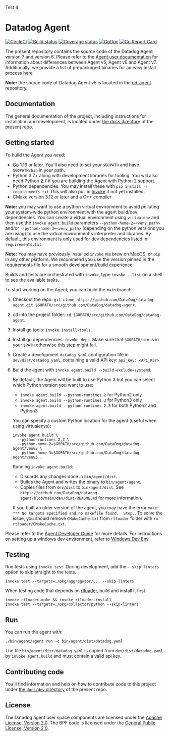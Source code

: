 Test 4

# Datadog Agent

[![CircleCI](https://circleci.com/gh/DataDog/datadog-agent/tree/main.svg?style=svg&circle-token=dbcee3f02b9c3fe5f142bfc5ecb735fdec34b643)](https://circleci.com/gh/DataDog/datadog-agent/tree/main)
[![Build status](https://ci.appveyor.com/api/projects/status/kcwhmlsc0oq3m49p/branch/main?svg=true)](https://ci.appveyor.com/project/Datadog/datadog-agent/branch/main)
[![Coverage status](https://codecov.io/github/DataDog/datadog-agent/coverage.svg?branch=main)](https://codecov.io/github/DataDog/datadog-agent?branch=main)
[![GoDoc](https://godoc.org/github.com/DataDog/datadog-agent?status.svg)](https://godoc.org/github.com/DataDog/datadog-agent)
[![Go Report Card](https://goreportcard.com/badge/github.com/DataDog/datadog-agent)](https://goreportcard.com/report/github.com/DataDog/datadog-agent)

The present repository contains the source code of the Datadog Agent version 7 and version 6. Please refer to the [Agent user documentation](docs/agent) for information about differences between Agent v5, Agent v6 and Agent v7. Additionally, we provide a list of prepackaged binaries for an easy install process [here](https://app.datadoghq.com/account/settings#agent)

**Note:** the source code of Datadog Agent v5 is located in the
[dd-agent](https://github.com/DataDog/dd-agent) repository.

## Documentation

The general documentation of the project, including instructions for installation
and development, is located under [the docs directory](docs) of the present repo.

## Getting started

To build the Agent you need:
 * [Go](https://golang.org/doc/install) 1.16 or later. You'll also need to set your `$GOPATH` and have `$GOPATH/bin` in your path.
 * Python 3.7+ along with development libraries for tooling. You will also need Python 2.7 if you are building the Agent with Python 2 support.
 * Python dependencies. You may install these with `pip install -r requirements.txt`
   This will also pull in [Invoke](http://www.pyinvoke.org) if not yet installed.
 * CMake version 3.12 or later and a C++ compiler

**Note:** you may want to use a python virtual environment to avoid polluting your
      system-wide python environment with the agent build/dev dependencies. You can
      create a virtual environment using `virtualenv` and then use the `invoke agent.build`
      parameters `--python-home-2=<venv_path>` and/or `--python-home-3=<venv_path>`
      (depending on the python versions you are using) to use the virtual environment's
      interpreter and libraries. By default, this environment is only used for dev dependencies
      listed in `requirements.txt`.

**Note:** You may have previously installed `invoke` via brew on MacOS, or `pip` in
      any other platform. We recommend you use the version pinned in the requirements
      file for a smooth development/build experience.

Builds and tests are orchestrated with `invoke`, type `invoke --list` on a shell
to see the available tasks.

To start working on the Agent, you can build the `main` branch:

1. Checkout the repo: `git clone https://github.com/DataDog/datadog-agent.git $GOPATH/src/github.com/DataDog/datadog-agent`.
2. cd into the project folder: `cd $GOPATH/src/github.com/DataDog/datadog-agent`.
3. Install go tools: `invoke install-tools`.
4. Install go dependencies: `invoke deps`.
   Make sure that `$GOPATH/bin` is in your `$PATH` otherwise this step might fail.
5. Create a development `datadog.yaml` configuration file in `dev/dist/datadog.yaml`, containing a valid API key: `api_key: <API_KEY>`
6. Build the agent with `invoke agent.build --build-exclude=systemd`.

    By default, the Agent will be built to use Python 3 but you can select which Python version you want to use:

      - `invoke agent.build --python-runtimes 2` for Python2 only
      - `invoke agent.build --python-runtimes 3` for Python3 only
      - `invoke agent.build --python-runtimes 2,3` for both Python2 and Python3

     You can specify a custom Python location for the agent (useful when using
     virtualenvs):

       invoke agent.build \
         --python-runtimes 2,3 \
         --python-home-2=$GOPATH/src/github.com/DataDog/datadog-agent/venv2 \
         --python-home-3=$GOPATH/src/github.com/DataDog/datadog-agent/venv3 .

    Running `invoke agent.build`:

     * Discards any changes done in `bin/agent/dist`.
     * Builds the Agent and writes the binary to `bin/agent/agent`.
     * Copies files from `dev/dist` to `bin/agent/dist`. See `https://github.com/DataDog/datadog-agent/blob/main/dev/dist/README.md` for more information.

     If you built an older version of the agent, you may have the error `make: *** No targets specified and no makefile found.  Stop.`. To solve the issue, you should remove `CMakeCache.txt` from `rtloader` folder with `rm rtloader/CMakeCache.txt`.



Please refer to the [Agent Developer Guide](docs/dev/README.md) for more details. For instructions
on setting up a windows dev environment, refer to [Windows Dev Env](devenv).

## Testing

Run tests using `invoke test`. During development, add the `--skip-linters` option to skip straight to the tests. 
```
invoke test --targets=./pkg/aggregator/... --skip-linters
```

When testing code that depends on [rtloader](/rtloader), build and install it first.
```
invoke rtloader.make && invoke rtloader.install
invoke test --targets=./pkg/collector/python --skip-linters
```

## Run

You can run the agent with:
```
./bin/agent/agent run -c bin/agent/dist/datadog.yaml
```

The file `bin/agent/dist/datadog.yaml` is copied from `dev/dist/datadog.yaml` by `invoke agent.build` and must contain a valid api key.

## Contributing code

You'll find information and help on how to contribute code to this project under
[the `docs/dev` directory](docs/dev) of the present repo.

## License

The Datadog agent user space components are licensed under the
[Apache License, Version 2.0](LICENSE). The BPF code is licensed
under the [General Public License, Version 2.0](pkg/ebpf/c/COPYING).
